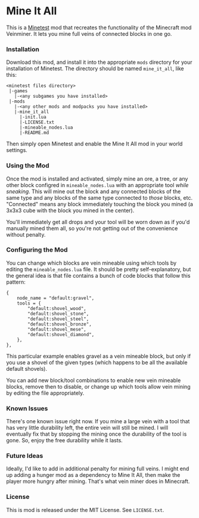 # Mine It All

This is a [Minetest](http://www.minetest.net) mod that recreates the functionality of the Minecraft mod Veinminer. It lets you mine full veins of connected blocks in one go.

### Installation

Download this mod, and install it into the appropriate `mods` directory for your installation of Minetest. The directory should be named `mine_it_all`, like this:

```
<minetest files directory>
 |-games
   |-<any subgames you have installed>
 |-mods
   |-<any other mods and modpacks you have installed>
   |-mine_it_all
     |-init.lua
     |-LICENSE.txt
     |-mineable_nodes.lua
     |-README.md
```

Then simply open Minetest and enable the Mine It All mod in your world settings.

### Using the Mod

Once the mod is installed and activated, simply mine an ore, a tree, or any other block configred in `mineable_nodes.lua` with an appropriate tool _while sneaking_. This will mine out the block and any connected blocks of the same type and any blocks of the same type connected to _those_ blocks, etc. "Connected" means any block immediately touching the block you mined (a 3x3x3 cube with the block you mined in the center).

You'll immediately get all drops and your tool will be worn down as if you'd manually mined them all, so you're not getting out of the convenience without penalty.

### Configuring the Mod

You can change which blocks are vein mineable using which tools by editing the `mineable_nodes.lua` file. It should be pretty self-explanatory, but the general idea is that file contains a bunch of code blocks that follow this pattern:

```
{
    node_name = "default:gravel",
    tools = {
        "default:shovel_wood",
        "default:shovel_stone",
        "default:shovel_steel",
        "default:shovel_bronze",
        "default:shovel_mese",
        "default:shovel_diamond",
    },
},
```

This particular example enables gravel as a vein mineable block, but only if you use a shovel of the given types (which happens to be all the available default shovels).

You can add new block/tool combinations to enable new vein mineable blocks, remove then to disable, or change up which tools allow vein mining by editing the file appropriately.

### Known Issues

There's one known issue right now. If you mine a large vein with a tool that has very little durability left, the entire vein will still be mined. I will eventually fix that by stopping the mining once the durability of the tool is gone. So, enjoy the free durability while it lasts.

### Future Ideas

Ideally, I'd like to add in additional penalty for mining full veins. I might end up adding a hunger mod as a dependency to Mine It All, then make the player more hungry after mining. That's what vein miner does in Minecraft.

### License

This is mod is released under the MIT License. See `LICENSE.txt`.

